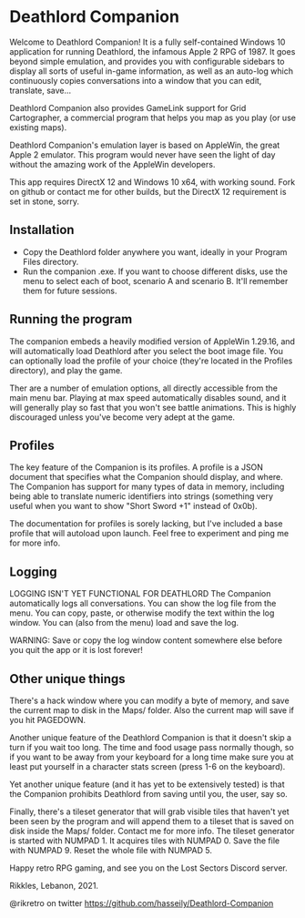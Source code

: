 # Deathlord Companion

Welcome to Deathlord Companion!
It is a fully self-contained Windows 10 application for running Deathlord, the infamous Apple 2 RPG of 1987.
It goes beyond simple emulation, and provides you with configurable sidebars to display all sorts of useful in-game information, as well as an auto-log which continuously copies conversations into a window that you can edit, translate, save...

Deathlord  Companion also provides GameLink support for Grid Cartographer, a commercial program that helps you map as you play (or use existing maps).

Deathlord Companion's emulation layer is based on AppleWin, the great Apple 2 emulator. This program would never have seen the light of day without the amazing work of the AppleWin developers.

This app requires DirectX 12 and Windows 10 x64, with working sound.
Fork on github or contact me for other builds, but the DirectX 12 requirement is set in stone, sorry.

## Installation

- Copy the Deathlord folder anywhere you want, ideally in your Program Files directory.
- Run the companion .exe. If you want to choose different disks, use the menu to select each of boot, scenario A and scenario B. It'll remember them for future sessions.

## Running the program

The companion embeds a heavily modified version of AppleWin 1.29.16, and will automatically load Deathlord after you select the boot image file.
You can optionally load the profile of your choice (they're located in the Profiles directory), and play the game.

Ther are a number of emulation options, all directly accessible from the main menu bar. Playing at max speed automatically disables sound, and it will generally play so fast that you won't see battle animations. This is highly discouraged unless you've become very adept at the game.

## Profiles

The key feature of the Companion is its profiles. A profile is a JSON document that specifies what the Companion should display, and where. The Companion has support for many types of data in memory, including being able to translate numeric identifiers into strings (something very useful when you want to show "Short Sword +1" instead of 0x0b).

The documentation for profiles is sorely lacking, but I've included a base profile that will autoload upon launch. Feel free to experiment and ping me for more info.

## Logging

LOGGING ISN'T YET FUNCTIONAL FOR DEATHLORD
The Companion automatically logs all conversations.
You can show the log file from the menu. You can copy, paste, or otherwise modify the text within the log window. You can (also from the menu) load and save the log.

WARNING: Save or copy the log window content somewhere else before you quit the app or it is lost forever!

## Other unique things

There's a hack window where you can modify a byte of memory, and save the current map to disk in the Maps/ folder.
Also the current map will save if you hit PAGEDOWN.

Another unique feature of the Deathlord Companion is that it doesn't skip a turn if you wait too long. The time and food usage pass normally though, so if you want to be away from your keyboard for a long time make sure you at least put yourself in a character stats screen (press 1-6 on the keyboard).

Yet another unique feature (and it has yet to be extensively tested) is that the Companion prohibits Deathlord from saving until you, the user, say so.

Finally, there's a tileset generator that will grab visible tiles that haven't yet been seen by the program and will append them to a tileset that is saved on disk inside the Maps/ folder. Contact me for more info.
The tileset generator is started with NUMPAD 1. It acquires tiles with NUMPAD 0. Save the file with NUMPAD 9. Reset the whole file with NUMPAD 5.

Happy retro RPG gaming, and see you on the Lost Sectors Discord server.

Rikkles, Lebanon, 2021.


@rikretro on twitter
https://github.com/hasseily/Deathlord-Companion
